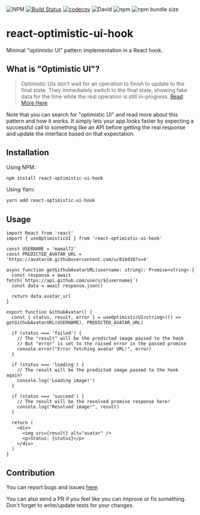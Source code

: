 ![NPM](https://img.shields.io/npm/l/react-optimistic-ui-hook) [![Build Status](https://travis-ci.com/mamal72/react-optimistic-ui-hook.svg?branch=master)](https://travis-ci.com/mamal72/react-optimistic-ui-hook) [![codecov](https://codecov.io/gh/mamal72/react-optimistic-ui-hook/branch/master/graph/badge.svg)](https://codecov.io/gh/mamal72/react-optimistic-ui-hook) ![David](https://img.shields.io/david/mamal72/react-optimistic-ui-hook) ![npm](https://img.shields.io/npm/v/react-optimistic-ui-hook) ![npm bundle size](https://img.shields.io/bundlephobia/minzip/react-optimistic-ui-hook)

# react-optimistic-ui-hook

Minimal "optimistic UI" pattern implementation in a React hook.


## What is "Optimistic UI"?

> Optimistic UIs don’t wait for an operation to finish to update to the final state. They immediately switch to the final state, showing fake data for the time while the real operation is still in-progress. [Read More Here](https://uxplanet.org/optimistic-1000-34d9eefe4c05)

Note that you can search for "optimistic UI" and read more about this pattern and how it works. It simply lets your app looks faster by expecting a successful call to something like an API before getting the real response and update the interface based on that expectation.


## Installation

Using NPM:

```bash
npm install react-optimistic-ui-hook
```

Using Yarn:

```bash
yarn add react-optimistic-ui-hook
```


## Usage

```tsx
import React from 'react'
import { useOptimisticUI } from 'react-optimistic-ui-hook'

const USERNAME = 'mamal72'
const PREDICTED_AVATAR_URL = 'https://avatars0.githubusercontent.com/u/810438?v=4'

async function getGithubAvatarURL(username: string): Promise<string> {
  const response = await fetch(`https://api.github.com/users/${username}`)
  const data = await response.json()

  return data.avatar_url
}

export function GithubAvatar() {
  const { status, result, error } = useOptimisticUI<string>(() => getGithubAvatarURL(USERNAME), PREDICTED_AVATAR_URL)

  if (status === 'failed') {
    // The "result" will be the predicted image passed to the hook
    // But "error" is set to the raised error in the passed promise
    console.error("Error fetching avatar URL!", error)
  }

  if (status === 'loading') {
    // The result will be the predicted image passed to the hook again!
    console.log('Loading image!')
  }

  if (status === 'succeed') {
    // The result will be the resolved promise response here!
    console.log("Resolved image!", result)
  }

  return (
    <div>
      <img src={result} alt="avatar" />
      <p>Status: {status}</p>
    </div>
  )
}
```


## Contribution

You can report bugs and issues [here](https://github.com/mamal72/react-optimistic-ui-hook/issues/new).

You can also send a PR if you feel like you can improve or fix something. Don't forget to write/update tests for your changes.
